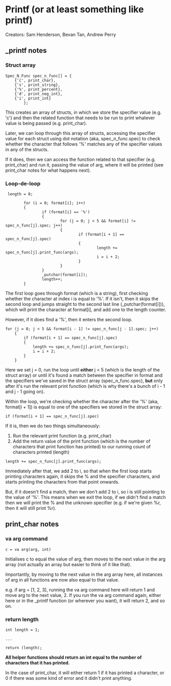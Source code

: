 # Printf (or at least something like printf)

Creators: Sam Henderson, Bevan Tan, Andrew Perry


## \_printf notes

### Struct array

```
Spec_N_Func spec_n_func[] = {
	{'c', print_char},
	{'s', print_string},
	{'%', print_percent},
	{'d', print_neg_int},
	{'i', print_int}
        };
```
This creates an array of structs, in which we store the specifier value (e.g. 'c') and then the related function that needs to be run to print whatever value is being passed (e.g. print\_char).

Later, we can loop through this array of structs, accessing the specifier value for each struct using dot notation (aka, spec\_n\_func.spec) to check whether the character that follows '%' matches any of the specifier values in any of the structs.

If it does, then we can access the function related to that specifier (e.g. print\_char) and run it, passing the value of arg, where it will be printed (see print\_char notes for what happens next).


### Loop-de-loop

```
 length = 0;

        for (i = 0; format[i]; i++)
        {
                if (format[i] == '%')
                {
                        for (j = 0; j < 5 && format[i] != spec_n_func[j].spec; j++)
                        {
                                if (format[i + 1] == spec_n_func[j].spec)
                                {
                                        length += spec_n_func[j].print_func(args);
                                        i = i + 2;
                                }
                        }
                }
                _putchar(format[i]);
                length++;
        }
```

The first loop goes through format (which is a string), first checking whether the character at index i is equal to '%'. If it isn't, then it skips the second loop and jumps straight to the second last line (\_putchar(format[i])), which will print the character at format[i], and add one to the length counter.

However, if it does find a '%', then it enters the second loop.

```
for (j = 0; j < 5 && format[i - 1] != spec_n_func[j - 1].spec; j++)
	{
		if (format[i + 1] == spec_n_func[j].spec)
		{
			length += spec_n_func[j].print_func(args);
			i = i + 2;
		}
	}

```

Here we set j = 0, run the loop until __either__ j < 5 (which is the length of the struct array) or until it's found a match between the specifier in format and the specifiers we've saved in the struct array (spec\_n\_func.spec), __but__ only after it's run the relevant print function (which is why there's a bunch of i - 1 and j - 1 going on).

Within the loop, we're checking whether the character after the '%' (aka, format[i + 1]) is equal to one of the specifiers we stored in the struct array:

```
if (format[i + 1] == spec_n_func[j].spec)
```

If it is, then we do two things simultaneously:
1. Run the relevant print function (e.g. print\_char)
2. Add the return value of the print function (which is the number of characters that print function has printed) to our running count of characters printed (length)

```
length += spec_n_func[j].print_func(args);

```

Immediately after that, we add 2 to i, so that when the first loop starts printing characters again, it skips the % and the specifier characters, and starts printing the characters from that point onwards.

But, if it doesn't find a match, then we don't add 2 to i, so i is still pointing to the value of '%'. This means when we exit the loop, if we didn't find a match then we will print the % and the unknown specifier (e.g. if we're given %r, then it will still print %r).






## print\_char notes

### va arg command
```
c = va arg(arg, int)
```

Initialises c to equal the value of arg, then moves to the next value in the arg array (not actually an array but easier to think of it like that).

Importantly, by moving to the next value in the arg array here, all instances of arg in all functions are now also equal to that value.

e.g. if arg = [1, 2, 3], running the va arg command here will return 1 and move arg to the next value, 2. If you run the va arg command again, either here or in the \_printf function (or wherever you want), it will return 2, and so on.

### return length
```
int length = 1;

...

return (length);
```

__All helper functions should return an int equal to the number of characters that it has printed.__ 

In the case of print\_char, it will either return 1 if it has printed a character, or 0 if there was some kind of error and it didn't print anything.




